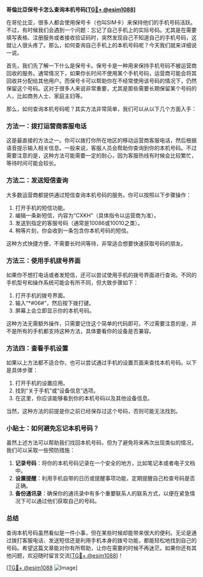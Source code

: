 **哥倫比亞保号卡怎么查询本机号码[[TG💪+ @esim1088](https://t.me/s/esim1088)]**

在哥伦比亚，很多人都会使用保号卡（也叫SIM卡）来保持他们的手机号码活跃。不过，有时候我们会遇到一个问题：忘记了自己手机上的实际号码。尤其是在需要填写表格、注册服务或者接收验证码时，突然发现自己不知道自己的手机号码，这就让人很头疼了。那么，如何查询自己手机上的本机号码呢？今天我们就来详细说一说。

首先，我们先了解一下什么是保号卡。保号卡是一种用来保持手机号码不被运营商回收的服务。通常情况下，如果你长时间不使用某个手机号码，运营商可能会将其回收并分配给其他用户。而保号卡可以帮助你在不经常使用该号码的情况下，仍然保留这个号码。这对于很多人来说非常重要，尤其是那些需要长期保留某个号码的人，比如商务人士、家庭主妇等。

那么，如何查询本机号码呢？其实方法非常简单，我们可以从以下几个方面入手：

### 方法一：拨打运营商客服电话

这是最直接的方法之一。你可以拨打你所在地区的移动运营商客服电话，然后根据语音提示输入相关信息。一般来说，客服人员会帮助你查询到你的本机号码。不过需要注意的是，这种方法可能需要一定的耐心，因为客服热线有时候会比较繁忙，等待时间可能会较长。

### 方法二：发送短信查询

大多数运营商都提供通过短信查询本机号码的服务。你可以按照以下步骤操作：

1. 打开手机的短信功能。
2. 编辑一条新短信，内容为“CXKH”（具体指令以运营商为准）。
3. 发送到指定的客服号码（通常是10086或10010之类）。
4. 稍等片刻，你会收到一条包含你本机号码的短信。

这种方式快捷方便，不需要长时间等待，非常适合想要快速获取号码的朋友。

### 方法三：使用手机拨号界面

如果你不想打电话或者发短信，还可以尝试使用手机的拨号界面进行查询。不同的手机型号和操作系统可能会有所不同，但大致步骤如下：

1. 打开手机的拨号界面。
2. 输入“*#06#”，然后按下拨打键。
3. 屏幕上会立即显示你的本机号码。

这种方法无需额外操作，只需要记住这个简单的代码即可。不过需要注意的是，并不是所有的手机都支持这种方法，具体要看你的设备是否兼容。

### 方法四：查看手机设置

如果以上方法都不适合你，也可以尝试通过手机的设置页面来查找本机号码。以下是具体步骤：

1. 打开手机的设置应用。
2. 找到“关于手机”或“设备信息”选项。
3. 在这里，你应该能够看到你的本机号码以及其他设备信息。

当然，这种方法的前提是你之前已经保存过这个号码，否则可能无法找到。

### 小贴士：如何避免忘记本机号码？

虽然上述方法可以帮助我们找回本机号码，但为了避免将来再次出现类似的情况，我们可以采取一些预防措施：

1. **记录号码**：将你的本机号码记录在一个安全的地方，比如笔记本或者电子文档中。
2. **设置提醒**：利用手机自带的日历或提醒事项功能，定期提醒自己检查号码是否正确。
3. **备份通讯录**：确保你的通讯录中有多个重要联系人的联系方式，以便在紧急情况下可以通过他们获取自己的号码。

### 总结

查询本机号码虽然看似是一件小事，但在某些时候却能带来很大的便利。无论是通过拨打客服电话、发送短信还是利用手机本身的拨号功能，都能轻松地找到自己的号码。希望这篇文章能对你有所帮助，让你在需要的时候不再迷茫。如果你还有其他问题，欢迎随时留言交流[[TG💪+ @esim1088](https://t.me/s/esim1088)]！

[[TG💪+ @esim1088](https://t.me/s/esim1088) ![Image](https://i.postimg.cc/4NQfJmqS/Snipaste-2025-05-13-00-14-12.png)]